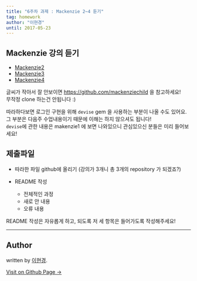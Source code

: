 ```yaml
---
title: "6주차 과제 : Mackenzie 2~4 듣기"
tag: homework
author: "이현경"
until: 2017-05-23
---
```


## Mackenzie 강의 듣기

- <a href="https://www.youtube.com/watch?v=BI_VnnOLSKY&list=PL23ZvcdS3XPLNdRYB_QyomQsShx59tpc-&index=1">Mackenzie2</a>
- <a href="https://www.youtube.com/watch?v=QhdzE1yNs-0&index=2&list=PL23ZvcdS3XPLNdRYB_QyomQsShx59tpc-">Mackenzie3</a>
- <a href="https://www.youtube.com/watch?v=abcnfFS_DS8&index=3&list=PL23ZvcdS3XPLNdRYB_QyomQsShx59tpc-">Mackenzie4</a>

글씨가 작아서 잘 안보이면 https://github.com/mackenziechild 을 참고하세요! <br>
무작정 clone 하는건 안됩니다 :)

따라하다보면 로그인 구현을 위해 ``devise`` gem 을 사용하는 부분이 나올 수도 있어요. <br>
그 부분은 다음주 수업내용이기 때문에 이해는 하지 않으셔도 됩니다!<br>
``devise``에 관한 내용은 makenzie1 에 보면 나와있으니 관심있으신 분들은 미리 들어보세요!

## 제출파일

 - 따라한 파일 github에 올리기
	(강의가 3개니 총 3개의 repository 가 되겠죠?)

 - README 작성
 	- 전체적인 과정
 	- 새로 안 내용
 	- 오류 내용

README 작성은 자유롭게 하고, 되도록 저 세 항목은 들어가도록 작성해주세요!

---
## Author

written by [이현경](https://hyunkyung12.github.io).


<a href="https://hyunkyung12.github.io" target="_blank" class="btn btn-black"><i class="fa fa-github fa-lg"></i> Visit on Github Page &rarr;</a>


